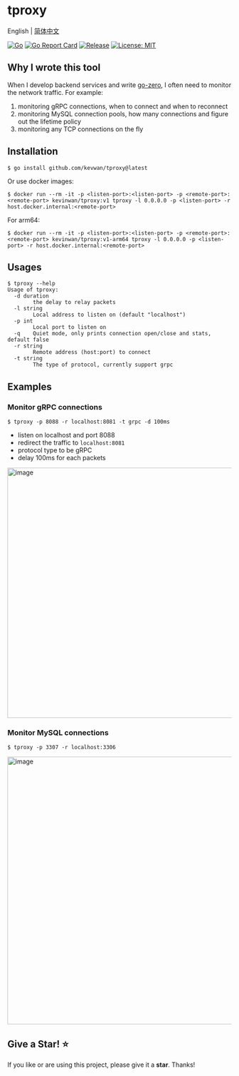 # tproxy

English | [简体中文](readme-cn.md)

[![Go](https://github.com/kevwan/tproxy/workflows/Go/badge.svg?branch=main)](https://github.com/kevwan/tproxy/actions)
[![Go Report Card](https://goreportcard.com/badge/github.com/kevwan/tproxy)](https://goreportcard.com/report/github.com/kevwan/tproxy)
[![Release](https://img.shields.io/github/v/release/kevwan/tproxy.svg?style=flat-square)](https://github.com/kevwan/tproxy)
[![License: MIT](https://img.shields.io/badge/License-MIT-yellow.svg)](https://opensource.org/licenses/MIT)

## Why I wrote this tool

When I develop backend services and write [go-zero](https://github.com/zeromicro/go-zero), I often need to monitor the network traffic. For example:
1. monitoring gRPC connections, when to connect and when to reconnect
2. monitoring MySQL connection pools, how many connections and figure out the lifetime policy
3. monitoring any TCP connections on the fly

## Installation

```shell
$ go install github.com/kevwan/tproxy@latest
```

Or use docker images:

```shell
$ docker run --rm -it -p <listen-port>:<listen-port> -p <remote-port>:<remote-port> kevinwan/tproxy:v1 tproxy -l 0.0.0.0 -p <listen-port> -r host.docker.internal:<remote-port>
```

For arm64:

```shell
$ docker run --rm -it -p <listen-port>:<listen-port> -p <remote-port>:<remote-port> kevinwan/tproxy:v1-arm64 tproxy -l 0.0.0.0 -p <listen-port> -r host.docker.internal:<remote-port>
```

## Usages

```shell
$ tproxy --help
Usage of tproxy:
  -d duration
    	the delay to relay packets
  -l string
    	Local address to listen on (default "localhost")
  -p int
    	Local port to listen on
  -q	Quiet mode, only prints connection open/close and stats, default false
  -r string
    	Remote address (host:port) to connect
  -t string
    	The type of protocol, currently support grpc
```

## Examples

### Monitor gRPC connections

```shell
$ tproxy -p 8088 -r localhost:8081 -t grpc -d 100ms
```

- listen on localhost and port 8088
- redirect the traffic to `localhost:8081`
- protocol type to be gRPC
- delay 100ms for each packets

<img width="561" alt="image" src="https://user-images.githubusercontent.com/1918356/174335713-259de707-c9f5-40f1-a96f-780232d23f43.png">

### Monitor MySQL connections

```shell
$ tproxy -p 3307 -r localhost:3306
```

<img width="600" alt="image" src="https://user-images.githubusercontent.com/1918356/173970130-944e4265-8ba6-4d2e-b091-1f6a5de81070.png">

## Give a Star! ⭐

If you like or are using this project, please give it a **star**. Thanks!
